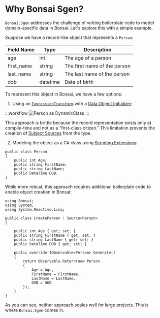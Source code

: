 # Why Bonsai Sgen?

`Bonsai.Sgen` addresses the challenge of writing boilerplate code to model domain-specific data in Bonsai. Let's explore this with a simple example.

Suppose we have a record-like object that represents a `Person`:

| Field Name | Type     | Description                  |
|------------|----------|------------------------------|
| age        | int      | The age of a person          |
| first_name | string   | The first name of the person |
| last_name  | string   | The last name of the person  |
| dob        | datetime | Date of birth                |

To represent this object in Bonsai, we have a few options:

1. Using an [`ExpressionTransform`](xref:Bonsai.Scripting.Expressions.ExpressionTransform) with a [Data Object Initializer](https://bonsai-rx.org/docs/api/Bonsai.Scripting.Expressions.ExpressionTransform.html#data-object-initializers):

:::workflow
![Person as DynamicClass](~/workflows/person-example-dynamic-class.bonsai)
:::

This approach is brittle because the record representation exists only at compile-time and not as a "first-class citizen." This limitation prevents the creation of [Subject Sources](https://bonsai-rx.org/docs/articles/subjects.html#source-subjects) from the type.

2. Modeling the object as a C# class using [Scripting Extensions](https://bonsai-rx.org/docs/articles/scripting-extensions.html):

```Csharp
public class Person
{
    public int Age;
    public string FirstName;
    public string LastName;
    public DateTime DOB;
}
```

While more robust, this approach requires additional boilerplate code to enable object creation in Bonsai:

```Csharp
using Bonsai;
using System;
using System.Reactive.Linq;

public class CreatePerson : Source<Person>
{

    public int Age { get; set; }
    public string FirstName { get; set; }
    public string LastName { get; set; }
    public DateTime DOB { get; set; }

    public override IObservable<Person> Generate()
    {
        return Observable.Return(new Person
        {
            Age = Age,
            FirstName = FirstName,
            LastName = LastName,
            DOB = DOB
        });
    }
}
```

As you can see, neither approach scales well for large projects. This is where `Bonsai.Sgen` comes in.